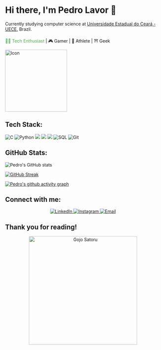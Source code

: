 # Hi there, I'm Pedro Lavor 👋

Currently studying computer science at [Universidade Estadual do Ceará - UECE](https://www.uece.br), Brazil.

<span style="color: #4CAF50;">👨‍💻 Tech Enthusiast</span> | 🎮 Gamer | 🥊 Athlete | ⛩️ Geek

<p align="left">
  <img src="https://i.pinimg.com/originals/40/14/02/4014020e00ed21c874cc6eb6949927bd.gif" alt="Icon" width="200"/>
</p>

## Tech Stack:

<p>
  <img src="https://img.shields.io/badge/C-00599C?style=for-the-badge&logo=c&logoColor=white" alt="C">
  <img src="https://img.shields.io/badge/Python-3776AB?style=for-the-badge&logo=python&logoColor=white" alt="Python">
  <img src="https://img.shields.io/badge/LangChain-00D46A?style=for-the-badge&logo=LangChain&logoColor=white">
  <img src="https://img.shields.io/badge/LangGraph-00A9D7?style=for-the-badge&logo=LangGraph&logoColor=white">
  <img src="https://img.shields.io/badge/AMAZON_AWS-E89000?style=for-the-badge&logo=amazon-aws&logoColor=white">
  <img src="https://img.shields.io/badge/SQL-4479A1?style=for-the-badge&logo=postgresql&logoColor=white" alt="SQL">
   <img src="https://img.shields.io/badge/GIT-E44C30?style=for-the-badge&logo=git&logoColor=white" alt="Git">
  <!-- ![Google Cloud](https://img.shields.io/badge/Google_Cloud-4285F4?style=flat&logo=google-cloud&logoColor=white) -->
</p>

## GitHub Stats:

![Pedro's GitHub stats](https://github-readme-stats.vercel.app/api?username=pedrollf&theme=dracula&show_icons=true)

[![GitHub Streak](https://github-readme-streak-stats.herokuapp.com?user=pedrollf&theme=tokyonight)](https://git.io/streak-stats)

[![Pedro's github activity graph](https://github-readme-activity-graph.vercel.app/graph?username=pedrollf&theme=tokyo-night)](https://github.com/ashutosh00710/github-readme-activity-graph)

## Connect with me:

<p align="center">
  <a href="https://www.linkedin.com/in/pedro-lucas-de-lavor-farias-40314328b/">
    <img src="https://img.shields.io/badge/linkedin-%2312100E.svg?&style=for-the-badge&logo=linkedin&logoColor=white&color=black" alt="LinkedIn">
  </a>
  <a href="https://www.instagram.com/pedro.lavor/">
    <img src="https://img.shields.io/badge/instagram-%2312100E.svg?&style=for-the-badge&logo=instagram&logoColor=white&color=black" alt="Instagram">
  </a>
  <a href="mailto:pedrinho.lavor@aluno.uece.br">
    <img src="https://img.shields.io/badge/email-%2312100E.svg?&style=for-the-badge&logo=gmail&logoColor=white&color=black" alt="Email">
  </a>
</p>

## Thank you for reading!

<p align="center">
  <img src="https://64.media.tumblr.com/00bf7278fda65312dbdbf1b9642d5783/dd282aea9d1b8856-58/s540x810/91ec7a9db3a9e8bce75440d38cf0ad6b4ba5e994.gif" alt="Gojo Satoru" width="350"/>
</p>







